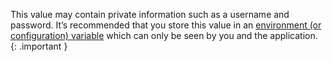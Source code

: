 This value may contain private information such as a username and password. It’s recommended that you store this value in an [environment (or configuration) variable](https://devcenter.heroku.com/articles/config-vars) which can only be seen by you and the application.
{: .important }
